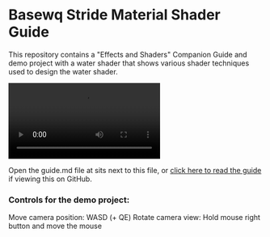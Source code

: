 # Basewq Stride Material Shader Guide

This repository contains a "Effects and Shaders" Companion Guide and demo project with a water shader that shows various shader techniques used to design the water shader.

<video controls>
  <source src="images/water_demo.mp4" type="video/mp4">
</video>

Open the guide.md file at sits next to this file, or [click here to read the guide](guide.md) if viewing this on GitHub.

### Controls for the demo project:

Move camera position: WASD (+ QE)
Rotate camera view: Hold mouse right button and move the mouse
